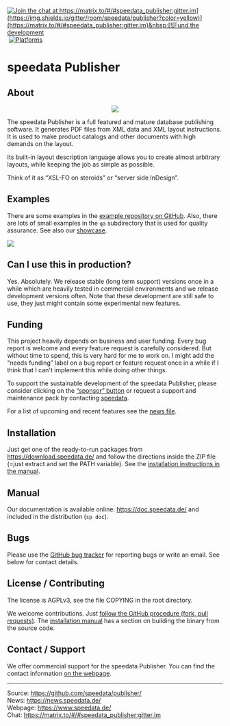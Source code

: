 [![Join the chat at https://matrix.to/#/#speedata_publisher:gitter.im](https://img.shields.io/gitter/room/speedata/publisher?color=yellow)](https://matrix.to/#/#speedata_publisher:gitter.im)&nbsp;[![Fund the development](https://img.shields.io/badge/Sponsor-Fund%20development-yellow)](https://github.com/sponsors/speedata)&nbsp;[![Platforms](https://img.shields.io/badge/Platform-Mac%2FLinux%2FWindows-lightgrey)](https://doc.speedata.de/publisher/en/installation/)

speedata Publisher
==================

About
-----

<p align="center"><img src="https://i.imgur.com/yzUJlVv.png"></p>


The speedata Publisher is a full featured and mature database publishing software. It generates PDF files from XML data and XML layout instructions. It is used to make product catalogs and other documents with high demands on the layout.

Its built-in layout description language allows you to create almost arbitrary layouts, while keeping the job as simple as possible.

Think of it as “XSL-FO on steroids” or “server side InDesign”.

Examples
--------

There are some examples in the [example repository on GitHub](https://github.com/speedata/examples). Also, there are lots of small examples in the `qa` subdirectory that is used for quality assurance. See also our [showcase](https://showcase.speedata.de/).

<img src="https://doc.speedata.de/publisher/static/img/beispiele.png">

Can I use this in production?
-----------------------------

Yes. Absolutely. We release stable (long term support) versions once in a while which are heavily tested in commercial environments and we release development versions often. Note that these development are still safe to use, they just might contain some experimental new features.

Funding
-------

This project heavily depends on business and user funding.
Every bug report is welcome and every feature request is carefully considered.
But without time to spend, this is very hard for me to work on.
I might add the “needs funding” label on a bug report or feature request once in a while if I think that I can't implement this while doing other things.

To support the sustainable development of the speedata Publisher, please consider clicking on the [“sponsor” button](https://github.com/sponsors/speedata) or request a support and maintenance pack by contacting [speedata](https://www.speedata.de/imprint/).

For a list of upcoming and recent features see the [news file](News.md).

Installation
------------

Just get one of the ready-to-run packages from <https://download.speedata.de/> and follow the directions inside the ZIP file (=just extract and set the PATH variable). See the [installation instructions in the manual](https://doc.speedata.de/publisher/en/installation/).


Manual
------
Our documentation is available online: <https://doc.speedata.de/> and included in the distribution (`sp doc`).


Bugs
----

Please use the [GitHub bug tracker](https://github.com/speedata/publisher/issues) for reporting bugs or write an email. See below for contact details.


License / Contributing
----------------------

The license is AGPLv3, see the file COPYING in the root directory.

We welcome contributions. Just [follow the GitHub procedure (fork, pull requests)](https://help.github.com/articles/using-pull-requests/). The [installation manual](https://doc.speedata.de/publisher/en/installation/) has a section on building the binary from the source code.

Contact / Support
-----------------

We offer commercial support for the speedata Publisher. You can find the contact information [on the webpage](https://www.speedata.de/imprint/).


--------
Source: <https://github.com/speedata/publisher/> <br>
News: <https://news.speedata.de/> <br>
Webpage: <https://www.speedata.de/> <br>
Chat: <https://matrix.to/#/#speedata_publisher:gitter.im>
